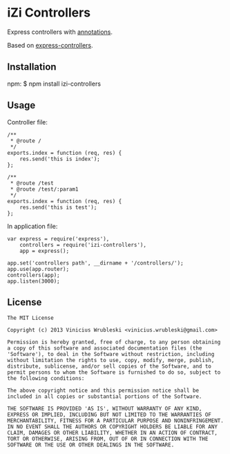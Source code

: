 # iZi Controllers

Express controllers with [annotations](https://github.com/backhand/annotations).

Based on [express-controllers](https://github.com/drudge/express-controllers).

## Installation

npm:
    $ npm install izi-controllers

## Usage

Controller file:

    /**
     * @route /
     */
    exports.index = function (req, res) {
        res.send('this is index');
    };

    /**
     * @route /test
     * @route /test/:param1
     */
    exports.index = function (req, res) {
        res.send('this is test');
    };

In application file:

    var express = require('express'),
        controllers = require('izi-controllers'),
        app = express();

    app.set('controllers path', __dirname + '/controllers/');
    app.use(app.router);
    controllers(app);
    app.listen(3000);

## License

    The MIT License

    Copyright (c) 2013 Vinicius Wrubleski <vinicius.wrubleski@gmail.com>

    Permission is hereby granted, free of charge, to any person obtaining
    a copy of this software and associated documentation files (the
    'Software'), to deal in the Software without restriction, including
    without limitation the rights to use, copy, modify, merge, publish,
    distribute, sublicense, and/or sell copies of the Software, and to
    permit persons to whom the Software is furnished to do so, subject to
    the following conditions:

    The above copyright notice and this permission notice shall be
    included in all copies or substantial portions of the Software.

    THE SOFTWARE IS PROVIDED 'AS IS', WITHOUT WARRANTY OF ANY KIND,
    EXPRESS OR IMPLIED, INCLUDING BUT NOT LIMITED TO THE WARRANTIES OF
    MERCHANTABILITY, FITNESS FOR A PARTICULAR PURPOSE AND NONINFRINGEMENT.
    IN NO EVENT SHALL THE AUTHORS OR COPYRIGHT HOLDERS BE LIABLE FOR ANY
    CLAIM, DAMAGES OR OTHER LIABILITY, WHETHER IN AN ACTION OF CONTRACT,
    TORT OR OTHERWISE, ARISING FROM, OUT OF OR IN CONNECTION WITH THE
    SOFTWARE OR THE USE OR OTHER DEALINGS IN THE SOFTWARE.